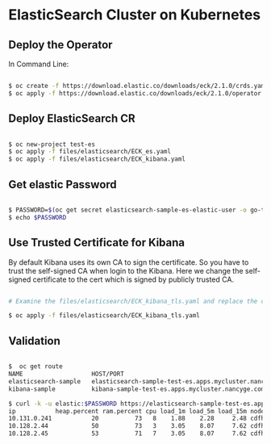 # ElasticSearch Cluster on Kubernetes

## Deploy the Operator

In Command Line:

```bash

$ oc create -f https://download.elastic.co/downloads/eck/2.1.0/crds.yaml
$ oc apply -f https://download.elastic.co/downloads/eck/2.1.0/operator.yaml

```

## Deploy ElasticSearch CR

```bash

$ oc new-project test-es
$ oc apply -f files/elasticsearch/ECK_es.yaml
$ oc apply -f files/elasticsearch/ECK_kibana.yaml

```

## Get elastic Password

```bash

$ PASSWORD=$(oc get secret elasticsearch-sample-es-elastic-user -o go-template='{{.data.elastic | base64decode}}')
$ echo $PASSWORD

```

## Use Trusted Certificate for Kibana

By default Kibana uses its own CA to sign the certificate. So you have to trust the self-signed CA when login to the Kibana. Here we change the self-signed certificate to the cert which is signed by publicly trusted CA.

```bash

# Examine the files/elasticsearch/ECK_kibana_tls.yaml and replace the certificate and key with your publicly facing certificate and key

$ oc apply -f files/elasticsearch/ECK_kibana_tls.yaml

```

## Validation

```bash

$  oc get route
NAME                   HOST/PORT                                                 PATH   SERVICES                       PORT    TERMINATION            WILDCARD
elasticsearch-sample   elasticsearch-sample-test-es.apps.mycluster.nancyge.com          elasticsearch-sample-es-http   <all>   passthrough/Redirect   None
kibana-sample          kibana-sample-test-es.apps.mycluster.nancyge.com                 kibana-sample-kb-http          <all>   passthrough/Redirect   None

$ curl -k -u elastic:$PASSWORD https://elasticsearch-sample-test-es.apps.mycluster.nancyge.com/_cat/nodes?v
ip           heap.percent ram.percent cpu load_1m load_5m load_15m node.role   master name
10.131.0.241           20          73   8    1.88    2.28     2.48 cdfhilmrstw -      elasticsearch-sample-es-default-1
10.128.2.44            50          73   3    3.05    8.07     7.62 cdfhilmrstw *      elasticsearch-sample-es-default-2
10.128.2.45            53          71   7    3.05    8.07     7.62 cdfhilmrstw -      elasticsearch-sample-es-default-0

```
